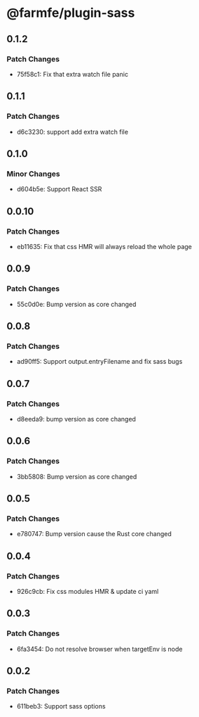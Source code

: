 # @farmfe/plugin-sass

## 0.1.2

### Patch Changes

- 75f58c1: Fix that extra watch file panic

## 0.1.1

### Patch Changes

- d6c3230: support add extra watch file

## 0.1.0

### Minor Changes

- d604b5e: Support React SSR

## 0.0.10

### Patch Changes

- eb11635: Fix that css HMR will always reload the whole page

## 0.0.9

### Patch Changes

- 55c0d0e: Bump version as core changed

## 0.0.8

### Patch Changes

- ad90ff5: Support output.entryFilename and fix sass bugs

## 0.0.7

### Patch Changes

- d8eeda9: bump version as core changed

## 0.0.6

### Patch Changes

- 3bb5808: Bump version as core changed

## 0.0.5

### Patch Changes

- e780747: Bump version cause the Rust core changed

## 0.0.4

### Patch Changes

- 926c9cb: Fix css modules HMR & update ci yaml

## 0.0.3

### Patch Changes

- 6fa3454: Do not resolve browser when targetEnv is node

## 0.0.2

### Patch Changes

- 611beb3: Support sass options
